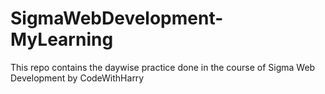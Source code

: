 # SigmaWebDevelopment-MyLearning
This repo contains the daywise practice done in the course of Sigma Web Development by CodeWithHarry
